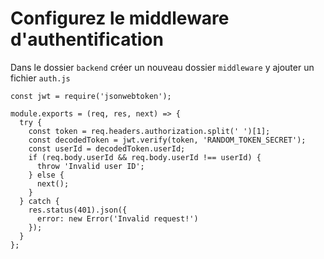 # Configurez le middleware d'authentification

Dans le dossier ```backend``` créer un nouveau dossier ```middleware``` y ajouter un fichier ```auth.js```

```
const jwt = require('jsonwebtoken');

module.exports = (req, res, next) => {
  try {
    const token = req.headers.authorization.split(' ')[1];
    const decodedToken = jwt.verify(token, 'RANDOM_TOKEN_SECRET');
    const userId = decodedToken.userId;
    if (req.body.userId && req.body.userId !== userId) {
      throw 'Invalid user ID';
    } else {
      next();
    }
  } catch {
    res.status(401).json({
      error: new Error('Invalid request!')
    });
  }
};
```
